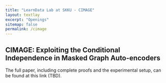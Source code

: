 ```yaml
---
title: "LearnData Lab at SKKU - CIMAGE"
layout: textlay
excerpt: "Openings"
sitemap: false
permalink: /cimage
---
```


## CIMAGE: Exploiting the Conditional Independence in Masked Graph Auto-encoders


The full paper, including complete proofs and the experimental setup, can be found at this link (TBD).


<br />



<!-- 
<figure>
<img src="{{ site.url }}{{ site.baseurl }}/images/picpic/Gallery/DSC_0696.jpg" width="95%">
</figure> -->
